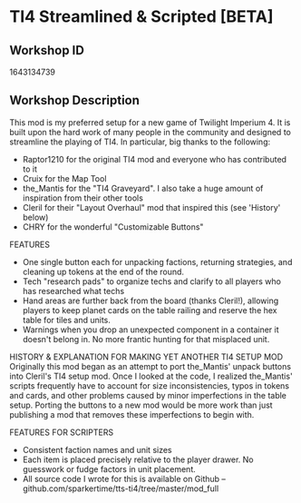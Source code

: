 # TI4 Streamlined & Scripted [BETA]

## Workshop ID
1643134739

## Workshop Description

This mod is my preferred setup for a new game of Twilight Imperium 4. It is built upon the hard work of many people in the community and designed to streamline the playing of TI4. In particular, big thanks to the following:
* Raptor1210 for the original TI4 mod and everyone who has contributed to it
* Cruix for the Map Tool
* the_Mantis for the "TI4 Graveyard". I also take a huge amount of inspiration from their other tools
* Cleril for their "Layout Overhaul" mod that inspired this (see 'History' below)
* CHRY for the wonderful "Customizable Buttons"

FEATURES
* One single button each for unpacking factions, returning strategies, and cleaning up tokens at the end of the round.
* Tech "research pads" to organize techs and clarify to all players who has researched what techs
* Hand areas are further back from the board (thanks Cleril!), allowing players to keep planet cards on the table railing and reserve the hex table for tiles and units.
* Warnings when you drop an unexpected component in a container it doesn't belong in. No more frantic hunting for that misplaced unit.

HISTORY & EXPLANATION FOR MAKING YET ANOTHER TI4 SETUP MOD
Originally this mod began as an attempt to port the_Mantis' unpack buttons into Cleril's TI4 setup mod. Once I looked at the code, I realized the_Mantis' scripts frequently have to account for size inconsistencies, typos in tokens and cards, and other problems caused by minor imperfections in the table setup. Porting the buttons to a new mod would be more work than just publishing a mod that removes these imperfections to begin with.

FEATURES FOR SCRIPTERS
* Consistent faction names and unit sizes
* Each item is placed precisely relative to the player drawer. No guesswork or fudge factors in unit placement.
* All source code I wrote for this is available on Github – github.com/sparkertime/tts-ti4/tree/master/mod_full

